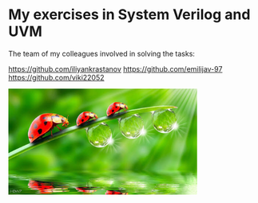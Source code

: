 # My exercises in System Verilog and UVM

The team of my colleagues involved in solving the tasks:

https://github.com/iliyankrastanov
https://github.com/emilijav-97
https://github.com/viki22052

<img src="/Images/0.SV_uvm.jpg" width="75%" height="75%">
